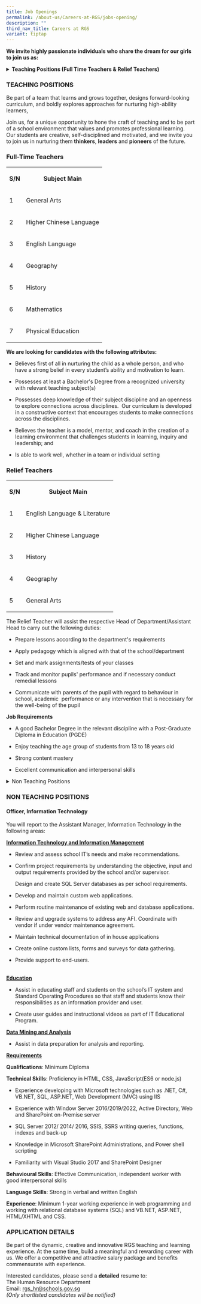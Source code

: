 ```yaml
---
title: Job Openings
permalink: /about-us/Careers-at-RGS/jobs-opening/
description: ""
third_nav_title: Careers at RGS
variant: tiptap
---
```

<p><strong>We invite highly passionate individuals who share the dream for our girls to join us as:</strong>
</p>
<p></p>
<div data-type="detailGroup" class="isomer-accordion-group isomer-accordion isomer-accordion-white">
<details class="isomer-details">
<summary><strong>Teaching Positions (Full Time Teachers &amp; Relief Teachers)</strong>
</summary>
<div data-type="detailsContent" class="isomer-details-content">
<p></p>
</div>
</details>
</div>
<h3><strong>TEACHING POSITIONS</strong></h3>
<p>Be part of a team that learns and grows together, designs forward-looking
curriculum, and boldly explores approaches for nurturing high-ability learners,</p>
<p>Join us, for a unique opportunity to hone the craft of teaching and to
be part of a school environment that values and promotes professional learning.
Our students are creative, self-disciplined and motivated, and we invite
you to join us in nurturing them <strong>thinkers</strong>, <strong>leaders</strong> and <strong>pioneers</strong> of
the future.</p>
<h3><strong>Full-Time Teachers</strong></h3>
<table style="minWidth: 50px">
<colgroup>
<col>
<col>
</colgroup>
<tbody>
<tr>
<th rowspan="1" colspan="1">
<p>S/N</p>
</th>
<th rowspan="1" colspan="1">
<p>Subject Main</p>
</th>
</tr>
<tr>
<td rowspan="1" colspan="1">
<p>1</p>
</td>
<td rowspan="1" colspan="1">
<p>General Arts</p>
</td>
</tr>
<tr>
<td rowspan="1" colspan="1">
<p>2</p>
</td>
<td rowspan="1" colspan="1">
<p>Higher Chinese Language</p>
</td>
</tr>
<tr>
<td rowspan="1" colspan="1">
<p>3</p>
</td>
<td rowspan="1" colspan="1">
<p>English Language</p>
</td>
</tr>
<tr>
<td rowspan="1" colspan="1">
<p>4</p>
</td>
<td rowspan="1" colspan="1">
<p>Geography</p>
</td>
</tr>
<tr>
<td rowspan="1" colspan="1">
<p>5</p>
</td>
<td rowspan="1" colspan="1">
<p>History</p>
</td>
</tr>
<tr>
<td rowspan="1" colspan="1">
<p>6</p>
</td>
<td rowspan="1" colspan="1">
<p>Mathematics</p>
</td>
</tr>
<tr>
<td rowspan="1" colspan="1">
<p>7</p>
</td>
<td rowspan="1" colspan="1">
<p>Physical Education</p>
</td>
</tr>
</tbody>
</table>
<p><strong>We are looking for candidates with the following attributes:</strong>
</p>
<ul>
<li>
<p>Believes first of all in nurturing the child as a whole person, and who
have a strong belief in every student’s ability and motivation to learn.
<br>
</p>
</li>
<li>
<p>Possesses at least a Bachelor's Degree from a recognized university with
relevant teaching subject(s)
<br>
</p>
</li>
<li>
<p>Possesses deep knowledge of their subject discipline and an openness to
explore connections across disciplines.&nbsp; Our curriculum is developed
in a constructive context that encourages students to make connections
across the disciplines.
<br>
</p>
</li>
<li>
<p>Believes the teacher is a model, mentor, and coach in the creation of
a learning environment that challenges students in learning, inquiry and
leadership; and
<br>
</p>
</li>
<li>
<p>Is able to work well, whether in a team or individual setting</p>
</li>
</ul>
<h3><strong>Relief Teachers</strong></h3>
<table style="minWidth: 50px">
<colgroup>
<col>
<col>
</colgroup>
<tbody>
<tr>
<th rowspan="1" colspan="1">
<p>S/N</p>
</th>
<th rowspan="1" colspan="1">
<p>Subject Main</p>
</th>
</tr>
<tr>
<td rowspan="1" colspan="1">
<p>1</p>
</td>
<td rowspan="1" colspan="1">
<p>English Language &amp; Literature</p>
</td>
</tr>
<tr>
<td rowspan="1" colspan="1">
<p>2</p>
</td>
<td rowspan="1" colspan="1">
<p>Higher Chinese Language</p>
</td>
</tr>
<tr>
<td rowspan="1" colspan="1">
<p>3</p>
</td>
<td rowspan="1" colspan="1">
<p>History</p>
</td>
</tr>
<tr>
<td rowspan="1" colspan="1">
<p>4</p>
</td>
<td rowspan="1" colspan="1">
<p>Geography</p>
</td>
</tr>
<tr>
<td rowspan="1" colspan="1">
<p>5</p>
</td>
<td rowspan="1" colspan="1">
<p>General Arts</p>
</td>
</tr>
</tbody>
</table>
<p>The Relief Teacher will assist the respective Head of Department/Assistant
Head to carry out the following duties:</p>
<ul data-tight="true" class="tight">
<li>
<p>Prepare lessons according to the department's requirements</p>
</li>
<li>
<p>Apply pedagogy which is aligned with that of the school/department</p>
</li>
<li>
<p>Set and mark assignments/tests of your classes</p>
</li>
<li>
<p>Track and monitor pupils' performance and if necessary conduct remedial
lessons&nbsp;</p>
</li>
<li>
<p>Communicate with parents of the pupil with regard to behaviour in school,
academic&nbsp; performance or any intervention that is necessary for the
well-being of the pupil</p>
</li>
</ul>
<p><strong>Job Requirements</strong>
</p>
<ul data-tight="true" class="tight">
<li>
<p>A good Bachelor Degree in the relevant discipline with a Post-Graduate
Diploma in Education (PGDE)</p>
</li>
<li>
<p>Enjoy teaching the age group of students from 13 to 18 years old</p>
</li>
<li>
<p>Strong content mastery</p>
</li>
<li>
<p>Excellent communication and interpersonal skills</p>
</li>
</ul>
<div data-type="detailGroup" class="isomer-accordion-group isomer-accordion isomer-accordion-white">
<details class="isomer-details">
<summary>Non Teaching Positions</summary>
<div data-type="detailsContent" class="isomer-details-content">
<p></p>
</div>
</details>
</div>
<h3><strong>NON TEACHING POSITIONS</strong></h3>
<h4><strong>Officer, Information Technology</strong></h4>
<p>You will report to the Assistant Manager, Information Technology in the
following areas:</p>
<p><strong><u>Information Technology and Information Management</u></strong>
</p>
<ul data-tight="true" class="tight">
<li>
<p>Review and assess school IT’s needs and make recommendations.</p>
</li>
<li>
<p>Confirm project requirements by understanding the objective, input and
output requirements provided by the school and/or supervisor.</p>
<p>Design and create SQL Server databases as per school requirements.</p>
</li>
<li>
<p>Develop and maintain custom web applications.</p>
</li>
<li>
<p>Perform routine maintenance of existing web and database applications.</p>
</li>
<li>
<p>Review and upgrade systems to address any AFI. Coordinate with vendor
if under vendor maintenance agreement.</p>
</li>
<li>
<p>Maintain technical documentation of in house applications</p>
</li>
<li>
<p>Create online custom lists, forms and surveys for data gathering.</p>
</li>
<li>
<p>Provide support to end-users.</p>
</li>
</ul>
<p>
<br><strong><u>Education</u></strong>
</p>
<ul data-tight="true" class="tight">
<li>
<p>Assist in educating staff and students on the school’s IT system and Standard
Operating Procedures so that staff and students know their responsibilities
as an information provider and user.</p>
</li>
<li>
<p>Create user guides and instructional videos as part of IT Educational
Program.</p>
</li>
</ul>
<p><strong><u>Data Mining and Analysis</u></strong>
</p>
<ul data-tight="true" class="tight">
<li>
<p>Assist in data preparation for analysis and reporting.</p>
<p></p>
</li>
</ul>
<p><strong><u>Requirements</u></strong>
</p>
<p><strong>Qualifications</strong>: Minimum Diploma</p>
<p><strong>Technical Skills</strong>: Proficiency in HTML, CSS, JavaScript(ES6
or node.js)</p>
<ul data-tight="true" class="tight">
<li>
<p>Experience developing with Microsoft technologies such as .NET, C#, VB.NET,
SQL, ASP.NET, Web Development (MVC) using IIS</p>
</li>
<li>
<p>Experience with Window Server 2016/2019/2022, Active Directory, Web and
SharePoint on-Premise server</p>
</li>
<li>
<p>SQL Server 2012/ 2014/ 2016, SSIS, SSRS writing queries, functions, indexes
and back-up</p>
</li>
<li>
<p>Knowledge in Microsoft SharePoint Administrations, and Power shell scripting</p>
</li>
<li>
<p>Familiarity with Visual Studio 2017 and SharePoint Designer<strong>&nbsp;&nbsp;</strong>
</p>
</li>
</ul>
<p><strong>Behavioural Skills</strong>: Effective Communication, independent
worker with good interpersonal skills</p>
<p><strong>Language Skills</strong>: Strong in verbal and written English</p>
<p><strong>Experience</strong>: Minimum 1-year working experience in web
programming and working&nbsp;with relational database systems (SQL) and
VB.NET, ASP.NET, HTML/XHTML and CSS.</p>
<h3><strong>APPLICATION DETAILS</strong></h3>
<p>Be part of the dynamic, creative and innovative RGS teaching and learning
experience. At the same time, build a meaningful and rewarding career with
us. We offer a competitive and attractive salary package and benefits commensurate
with experience.</p>
<p>Interested candidates, please send a <strong>detailed</strong> resume to:
<br>The Human Resource Department
<br>Email:&nbsp;<a href="mailto:rgs_hr@schools.gov.sg" rel="noopener noreferrer nofollow" target="_blank">rgs_hr@schools.gov.sg</a> 
<br><em>(Only shortlisted candidates will be notified)</em>
</p>